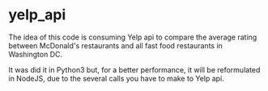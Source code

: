 # yelp_api

The idea of this code is consuming Yelp api to compare the average rating between McDonald's restaurants and all fast food restaurants in Washington DC.

It was did it in Python3 but, for a better performance, it will be reformulated in NodeJS, due to the several calls you have to make to Yelp api.
